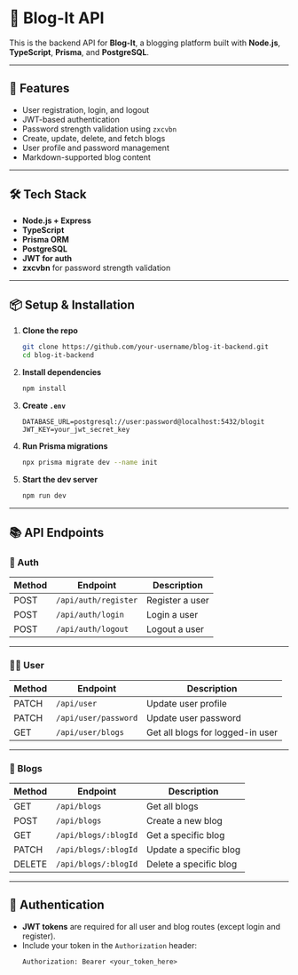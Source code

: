 # 📝 Blog-It API

This is the backend API for **Blog-It**, a blogging platform built with **Node.js**, **TypeScript**, **Prisma**, and **PostgreSQL**.

---

## 🚀 Features

- User registration, login, and logout
- JWT-based authentication
- Password strength validation using `zxcvbn`
- Create, update, delete, and fetch blogs
- User profile and password management
- Markdown-supported blog content

---

## 🛠️ Tech Stack

- **Node.js + Express**
- **TypeScript**
- **Prisma ORM**
- **PostgreSQL**
- **JWT for auth**
- **zxcvbn** for password strength validation

---

## 📦 Setup & Installation

1. **Clone the repo**
   ```bash
   git clone https://github.com/your-username/blog-it-backend.git
   cd blog-it-backend
   ```

2. **Install dependencies**
   ```bash
   npm install
   ```

3. **Create `.env`**
   ```env
   DATABASE_URL=postgresql://user:password@localhost:5432/blogit
   JWT_KEY=your_jwt_secret_key
   ```

4. **Run Prisma migrations**
   ```bash
   npx prisma migrate dev --name init
   ```

5. **Start the dev server**
   ```bash
   npm run dev
   ```

---

## 📚 API Endpoints

### 🔐 Auth

| Method | Endpoint              | Description         |
|--------|-----------------------|---------------------|
| POST   | `/api/auth/register`  | Register a user     |
| POST   | `/api/auth/login`     | Login a user        |
| POST   | `/api/auth/logout`    | Logout a user       |

---

### 🧑‍💻 User

| Method | Endpoint               | Description                      |
|--------|------------------------|----------------------------------|
| PATCH  | `/api/user`            | Update user profile              |
| PATCH  | `/api/user/password`   | Update user password             |
| GET    | `/api/user/blogs`      | Get all blogs for logged-in user |

---

### 📖 Blogs

| Method | Endpoint                | Description             |
|--------|-------------------------|-------------------------|
| GET    | `/api/blogs`            | Get all blogs           |
| POST   | `/api/blogs`            | Create a new blog       |
| GET    | `/api/blogs/:blogId`    | Get a specific blog     |
| PATCH  | `/api/blogs/:blogId`    | Update a specific blog  |
| DELETE | `/api/blogs/:blogId`    | Delete a specific blog  |

---

## 🔐 Authentication

- **JWT tokens** are required for all user and blog routes (except login and register).
- Include your token in the `Authorization` header:
  ```
  Authorization: Bearer <your_token_here>
  ```
